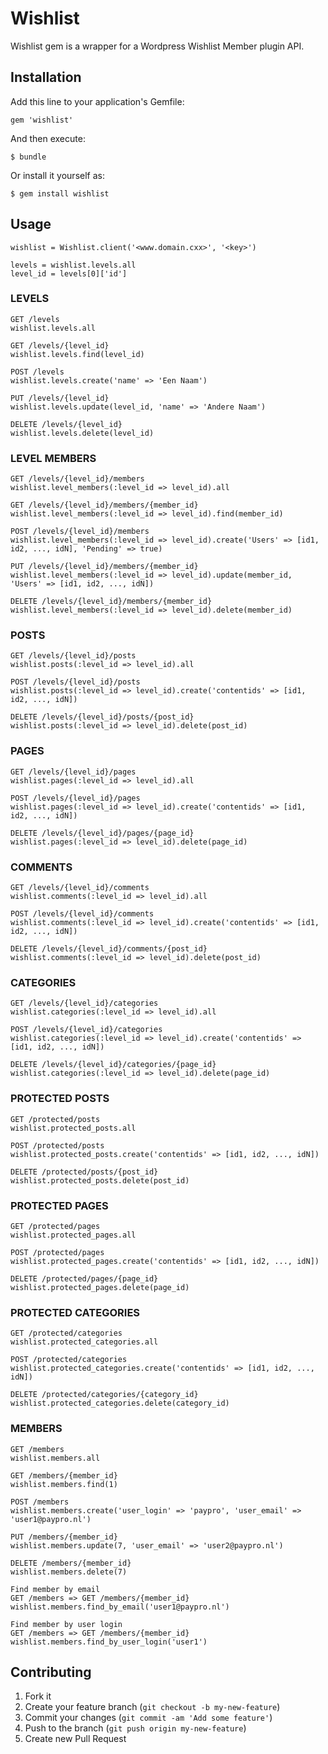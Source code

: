 # Wishlist

Wishlist gem is a wrapper for a Wordpress Wishlist Member plugin API.

## Installation

Add this line to your application's Gemfile:

    gem 'wishlist'

And then execute:

    $ bundle

Or install it yourself as:

    $ gem install wishlist

## Usage

    wishlist = Wishlist.client('<www.domain.cxx>', '<key>')
    
    levels = wishlist.levels.all
    level_id = levels[0]['id']



### LEVELS

    GET /levels
    wishlist.levels.all

    GET /levels/{level_id}
    wishlist.levels.find(level_id)

    POST /levels
    wishlist.levels.create('name' => 'Een Naam')

    PUT /levels/{level_id}
    wishlist.levels.update(level_id, 'name' => 'Andere Naam')

    DELETE /levels/{level_id}
    wishlist.levels.delete(level_id)



### LEVEL MEMBERS

    GET /levels/{level_id}/members
    wishlist.level_members(:level_id => level_id).all
    
    GET /levels/{level_id}/members/{member_id}
    wishlist.level_members(:level_id => level_id).find(member_id)
    
    POST /levels/{level_id}/members
    wishlist.level_members(:level_id => level_id).create('Users' => [id1, id2, ..., idN], 'Pending' => true)
    
    PUT /levels/{level_id}/members/{member_id}
    wishlist.level_members(:level_id => level_id).update(member_id, 'Users' => [id1, id2, ..., idN])
    
    DELETE /levels/{level_id}/members/{member_id}
    wishlist.level_members(:level_id => level_id).delete(member_id)



### POSTS

    GET /levels/{level_id}/posts
    wishlist.posts(:level_id => level_id).all
    
    POST /levels/{level_id}/posts
    wishlist.posts(:level_id => level_id).create('contentids' => [id1, id2, ..., idN])
    
    DELETE /levels/{level_id}/posts/{post_id}
    wishlist.posts(:level_id => level_id).delete(post_id)



### PAGES

    GET /levels/{level_id}/pages
    wishlist.pages(:level_id => level_id).all
    
    POST /levels/{level_id}/pages
    wishlist.pages(:level_id => level_id).create('contentids' => [id1, id2, ..., idN])
    
    DELETE /levels/{level_id}/pages/{page_id}
    wishlist.pages(:level_id => level_id).delete(page_id)



### COMMENTS

    GET /levels/{level_id}/comments
    wishlist.comments(:level_id => level_id).all
    
    POST /levels/{level_id}/comments
    wishlist.comments(:level_id => level_id).create('contentids' => [id1, id2, ..., idN])
    
    DELETE /levels/{level_id}/comments/{post_id}
    wishlist.comments(:level_id => level_id).delete(post_id)



### CATEGORIES

    GET /levels/{level_id}/categories
    wishlist.categories(:level_id => level_id).all

    POST /levels/{level_id}/categories
    wishlist.categories(:level_id => level_id).create('contentids' => [id1, id2, ..., idN])

    DELETE /levels/{level_id}/categories/{page_id}
    wishlist.categories(:level_id => level_id).delete(page_id)



### PROTECTED POSTS

    GET /protected/posts
    wishlist.protected_posts.all
    
    POST /protected/posts
    wishlist.protected_posts.create('contentids' => [id1, id2, ..., idN])
    
    DELETE /protected/posts/{post_id}
    wishlist.protected_posts.delete(post_id)



### PROTECTED PAGES

    GET /protected/pages
    wishlist.protected_pages.all
    
    POST /protected/pages
    wishlist.protected_pages.create('contentids' => [id1, id2, ..., idN])
    
    DELETE /protected/pages/{page_id}
    wishlist.protected_pages.delete(page_id)



### PROTECTED CATEGORIES

    GET /protected/categories
    wishlist.protected_categories.all
    
    POST /protected/categories
    wishlist.protected_categories.create('contentids' => [id1, id2, ..., idN])
    
    DELETE /protected/categories/{category_id}
    wishlist.protected_categories.delete(category_id)



### MEMBERS

    GET /members
    wishlist.members.all
    
    GET /members/{member_id}
    wishlist.members.find(1)
    
    POST /members
    wishlist.members.create('user_login' => 'paypro', 'user_email' => 'user1@paypro.nl')
    
    PUT /members/{member_id}
    wishlist.members.update(7, 'user_email' => 'user2@paypro.nl')
    
    DELETE /members/{member_id}
    wishlist.members.delete(7)

    Find member by email
    GET /members => GET /members/{member_id}
    wishlist.members.find_by_email('user1@paypro.nl')

    Find member by user login
    GET /members => GET /members/{member_id}
    wishlist.members.find_by_user_login('user1')

## Contributing

1. Fork it
2. Create your feature branch (`git checkout -b my-new-feature`)
3. Commit your changes (`git commit -am 'Add some feature'`)
4. Push to the branch (`git push origin my-new-feature`)
5. Create new Pull Request
